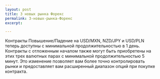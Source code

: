 ```yaml
---
layout: post
title: 3 новых рынка Форекс  
permalink: 3-новых-рынка-Форекс
excerpt:

---
```


Контракты Повышение/Падение на USD/MXN, NZD/JPY и USD/PLN теперь доступны с минимальной продолжительностью в 1 день. Контракты с отложенным началом также могут быть приобретены на этих трех валютных парах с минимальной продолжительностью 5 минут. Это изменение позволяет вам более точно контролировать рынки и предоставляет вам расширенный диапазон опций при покупке контракта.



